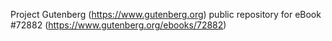 Project Gutenberg (https://www.gutenberg.org) public repository
for eBook #72882 (https://www.gutenberg.org/ebooks/72882)
